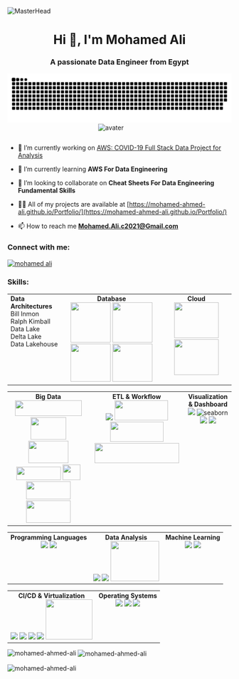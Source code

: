 ![MasterHead](https://wallpapercave.com/wp/wp12177305.jpg)
<h1 align="center">Hi 👋, I'm Mohamed Ali</h1>
<h3 align="center">A passionate Data Engineer from Egypt</h3>



<div align="center">
  <a href="https://1999azzar.github.io/1999AZZAR/">
  <img  src="https://github.com/1999AZZAR/1999AZZAR/blob/main/resources/img/grid-snake.svg"
       alt="snake" /></a>
</div>

<img align="right" alt="avater" width="300" src="https://i.ibb.co/Q6wVfXB/avatar.png">
<p align="left"> <a href="https://twitter.com/" target="blank"><img src="https://img.shields.io/twitter/follow/?logo=twitter&style=for-the-badge" alt="" /></a> </p>

- 🔭 I’m currently working on [AWS: COVID-19 Full Stack Data Project for Analysis](https://github.com/Mohamed-Ahmed-Ali/AWS-COVID-19-Full-Stack-Data-Project-for-Analysis)

- 🌱 I’m currently learning **AWS For Data Engineering**

- 👯 I’m looking to collaborate on **Cheat Sheets For Data Engineering Fundamental Skills**

- 👨‍💻 All of my projects are available at [https://mohamed-ahmed-ali.github.io/Portfolio/](https://mohamed-ahmed-ali.github.io/Portfolio/)

- 📫 How to reach me **Mohamed.Ali.c2021@Gmail.com**

<h3 align="left">Connect with me:</h3>
<p align="left">
<a href="https://linkedin.com/in/mohamed ali" target="blank"><img align="center" src="https://raw.githubusercontent.com/rahuldkjain/github-profile-readme-generator/master/src/images/icons/Social/linked-in-alt.svg" alt="mohamed ali" height="30" width="40" /></a>
</p>

<h3 align="left">Skills:</h3>

<table width="100%">
  <tr>
    <td align="left" valign="top">
      <strong>Data Architectures</strong><br>
      Bill Inmon<br>
      Ralph Kimball<br>
      Data Lake<br>
      Delta Lake<br>
      Data Lakehouse
    </td>
    <td align="CENTER" valign="top">
      <strong>Database</strong><br>
      <img src="https://cdn.jsdelivr.net/gh/devicons/devicon/icons/microsoftsqlserver/microsoftsqlserver-plain-wordmark.svg" width='90' height='90'/>
      <img src="https://www.collibra.com/content/dam/web-resources/en-global/collibra-com/logos/c/cassandra-color.svg" width='90' height='90' />
      <img src="https://cdn.jsdelivr.net/gh/devicons/devicon/icons/postgresql/postgresql-original-wordmark.svg" width='90' height='85'/>
      <img src="https://cdn.jsdelivr.net/gh/devicons/devicon/icons/mongodb/mongodb-original-wordmark.svg" width='90' height='85' />
    </td>
<td align="CENTER" valign="top">
      <strong>Cloud</strong><br>
      <img src="https://cdn.jsdelivr.net/gh/devicons/devicon/icons/azure/azure-original-wordmark.svg" width='100' height='80'/>
<img src="https://cdn.jsdelivr.net/gh/devicons/devicon/icons/amazonwebservices/amazonwebservices-original-wordmark.svg" width='100' height='80'/>
    </td>
  </tr>
</table>


<table width="100%">
  <tr>
    <td align="CENTER" valign="top">
      <strong>Big Data</strong><br>
<img src="https://www.collibra.com/content/dam/web-resources/en-global/collibra-com/logos/d/databricks-color.svg" width='150' height='35' />

<img src="https://upload.wikimedia.org/wikipedia/commons/f/f3/Apache_Spark_logo.svg" width='80' height='50' />

<img src="https://geekflare.com/wp-content/uploads/2022/11/apache-impala-logo-1.png" width='90' height='50'/>


<img src="https://upload.wikimedia.org/wikipedia/commons/0/0e/Hadoop_logo.svg" width='100' height='30'/>

<img src="https://upload.wikimedia.org/wikipedia/commons/b/bb/Apache_Hive_logo.svg" width='40' height='35'/>

<img src="https://www.collibra.com/content/dam/web-resources/en-global/collibra-com/logos/a/apache-kafka-color.svg" width='100' height='40' />

<img src="https://upload.wikimedia.org/wikipedia/commons/1/1e/Apache_HBase_Logo.svg" width='100' height='50'/>
    </td>
    <td align="CENTER" valign="top">
       <strong>ETL & Workflow</strong><br>
<img src="https://www.collibra.com/content/dam/web-resources/en-global/collibra-com/logos/m/microsoft-ssis-color.png"  height='60'/>
      
<img src="https://www.apache.org/logos/res/airflow/default.png" width='120' height='45' />

<img src="https://www.apache.org/logos/res/nifi/default.png" width='120' height='45'/>

<img src="https://upload.wikimedia.org/wikipedia/commons/9/97/Talend_logo.svg" width='190' height='45'/>
    </td>
<td align="CENTER" valign="top">
      <strong>Visualization & Dashboard</strong><br>
      <img src="https://upload.wikimedia.org/wikipedia/commons/8/84/Matplotlib_icon.svg" width='50' />

<img src="https://seaborn.pydata.org/_images/logo-mark-lightbg.svg" alt="seaborn" width="55"/> 

<img src="https://cdn.jsdelivr.net/gh/devicons/devicon/icons/grafana/grafana-original-wordmark.svg" width='50' />

<img src="https://upload.wikimedia.org/wikipedia/commons/c/cf/New_Power_BI_Logo.svg" width='50' />
    </td>
  </tr>
</table>



<table width="100%">
  <tr>
    <td align="CENTER" valign="top">
      <strong>Programming Languages</strong><br>
<img src="https://cdn.jsdelivr.net/gh/devicons/devicon/icons/python/python-original-wordmark.svg" width='90' />

<img src="https://seeklogo.com/images/A/azure-sql-database-logo-D7A32C9CD9-seeklogo.com.png" width='65' />
    </td>
    <td align="CENTER" valign="top">
      <strong>Data Analysis</strong><br>

<img src="https://cdn.jsdelivr.net/gh/devicons/devicon/icons/numpy/numpy-original-wordmark.svg" width='110' />
<img src="https://cdn.jsdelivr.net/gh/devicons/devicon/icons/pandas/pandas-original-wordmark.svg" width='100' />

<img src="https://encrypted-tbn0.gstatic.com/images?q=tbn:ANd9GcQxoZarxnf57JiCLmYmyyAGO95CUu8veOsSASVzJ2v9H-FNhM5mIuK4QlLqHASd0k1kPn4&usqp=CAU" width='109' height='90'/>
    </td>
<td align="CENTER" valign="top">
      <strong>Machine Learning</strong><br>

<img src="https://cdn.jsdelivr.net/gh/devicons/devicon/icons/tensorflow/tensorflow-original.svg" width='90'/>
          

<img src="https://upload.wikimedia.org/wikipedia/commons/0/05/Scikit_learn_logo_small.svg" width='100' />
    </td>
  </tr>
</table>




<table width="100%">
  <tr>
    <td align="CENTER" valign="top">
      <strong>CI/CD & Virtualization</strong><br>
<img src="https://cdn.jsdelivr.net/gh/devicons/devicon/icons/kubernetes/kubernetes-plain-wordmark.svg" width='90' />
<img src="https://cdn.jsdelivr.net/gh/devicons/devicon/icons/git/git-original-wordmark.svg" width='90' />
<img src="https://cdn.jsdelivr.net/gh/devicons/devicon/icons/jenkins/jenkins-original.svg" width='90' />
<img src="https://cdn.jsdelivr.net/gh/devicons/devicon/icons/docker/docker-original-wordmark.svg" width='90' />
<img src="https://upload.wikimedia.org/wikipedia/commons/9/9a/Vmware.svg" width='105' height='90' />
    </td>
<td align="CENTER" valign="top">
      <strong>Operating Systems</strong><br>

<img src="https://cdn.jsdelivr.net/gh/devicons/devicon/icons/redhat/redhat-original-wordmark.svg" width='90' />
<img src="https://cdn.jsdelivr.net/gh/devicons/devicon/icons/linux/linux-original.svg" width='90' />
 <img src="https://cdn.jsdelivr.net/gh/devicons/devicon/icons/bash/bash-original.svg"  width='90' />
    </td>
  </tr>
</table>





<p><img align="left" src="https://github-readme-stats.vercel.app/api/top-langs?username=mohamed-ahmed-ali&show_icons=true&locale=en&layout=compact" alt="mohamed-ahmed-ali" /></p>

<p>&nbsp;<img align="center" src="https://github-readme-stats.vercel.app/api?username=mohamed-ahmed-ali&show_icons=true&locale=en" alt="mohamed-ahmed-ali" /></p>

<p><img align="center" src="https://github-readme-streak-stats.herokuapp.com/?user=mohamed-ahmed-ali&" alt="mohamed-ahmed-ali" /></p>
